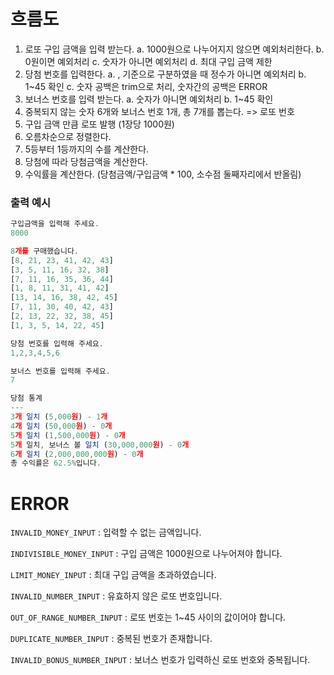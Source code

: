 # 흐름도

1.  로또 구입 금액을 입력 받는다.
    a. 1000원으로 나누어지지 않으면 예외처리한다.
    b. 0원이면 예외처리
    c. 숫자가 아니면 예외처리
    d. 최대 구입 금액 제한
2.  당첨 번호를 입력한다.
    a. , 기준으로 구분하였을 때 정수가 아니면 예외처리
    b. 1~45 확인
    c. 숫자 공백은 trim으로 처리, 숫자간의 공백은 ERROR
3.  보너스 번호를 입력 받는다.
    a. 숫자가 아니면 예외처리
    b. 1~45 확인
4.  중복되지 않는 숫자 6개와 보너스 번호 1개, 총 7개를 뽑는다. => 로또 번호
5.  구입 금액 만큼 로또 발행 (1장당 1000원)
6.  오름차순으로 정렬한다.
7.  5등부터 1등까지의 수를 계산한다.
8.  당첨에 따라 당첨금액을 계산한다.
9.  수익률을 계산한다. (당첨금액/구입금액 \* 100, 소수점 둘째자리에서 반올림)

### 출력 예시

```jsx
구입금액을 입력해 주세요.
8000

8개를 구매했습니다.
[8, 21, 23, 41, 42, 43]
[3, 5, 11, 16, 32, 38]
[7, 11, 16, 35, 36, 44]
[1, 8, 11, 31, 41, 42]
[13, 14, 16, 38, 42, 45]
[7, 11, 30, 40, 42, 43]
[2, 13, 22, 32, 38, 45]
[1, 3, 5, 14, 22, 45]

당첨 번호를 입력해 주세요.
1,2,3,4,5,6

보너스 번호를 입력해 주세요.
7

당첨 통계
---
3개 일치 (5,000원) - 1개
4개 일치 (50,000원) - 0개
5개 일치 (1,500,000원) - 0개
5개 일치, 보너스 볼 일치 (30,000,000원) - 0개
6개 일치 (2,000,000,000원) - 0개
총 수익률은 62.5%입니다.
```

# ERROR

`INVALID_MONEY_INPUT` : 입력할 수 없는 금액입니다.

`INDIVISIBLE_MONEY_INPUT` : 구입 금액은 1000원으로 나누어져야 합니다.

`LIMIT_MONEY_INPUT` : 최대 구입 금액을 초과하였습니다.

`INVALID_NUMBER_INPUT` : 유효하지 않은 로또 번호입니다.

`OUT_OF_RANGE_NUMBER_INPUT` : 로또 번호는 1~45 사이의 값이어야 합니다.

`DUPLICATE_NUMBER_INPUT` : 중복된 번호가 존재합니다.

`INVALID_BONUS_NUMBER_INPUT` : 보너스 번호가 입력하신 로또 번호와 중복됩니다.
